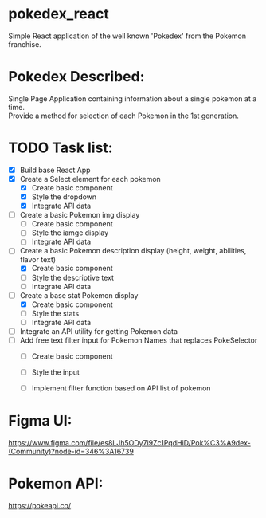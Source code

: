 # pokedex_react
Simple React application of the well known 'Pokedex' from the Pokemon franchise.


# Pokedex Described:
Single Page Application containing information about a single pokemon at a time.  
Provide a method for selection of each Pokemon in the 1st generation.

# TODO Task list:
- [x] Build base React App  
- [x] Create a Select element for each pokemon  
  - [x] Create basic component
  - [x] Style the dropdown
  - [x] Integrate API data
- [ ] Create a basic Pokemon img display  
  - [ ] Create basic component
  - [ ] Style the iamge display
  - [ ] Integrate API data
- [ ] Create a basic Pokemon description display (height, weight, abilities, flavor text)  
  - [x] Create basic component
  - [ ] Style the descriptive text
  - [ ] Integrate API data
- [ ] Create a base stat Pokemon display
  - [x] Create basic component
  - [ ] Style the stats
  - [ ] Integrate API data  
- [ ] Integrate an API utility for getting Pokemon data  
- [ ] Add free text filter input for Pokemon Names that replaces PokeSelector
  - [ ] Create basic component  
  - [ ] Style the input  
  - [ ] Implement filter function based on API list of pokemon  


# Figma UI:
https://www.figma.com/file/es8LJh5ODy7i9Zc1PqdHiD/Pok%C3%A9dex-(Community)?node-id=346%3A16739  

# Pokemon API:
https://pokeapi.co/
